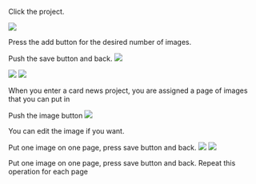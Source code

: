 
Click the project.




<img src = "https://github.com/Lee-Null/green-04/blob/master/Documetation/images/making%20card.png">

Press the add button for the desired number of images.

Push the save button and back.
<img src = "https://github.com/Lee-Null/green-04/blob/master/Documetation/images/create%20cardnews.png">

<img src = "https://github.com/Lee-Null/green-04/blob/master/Documetation/images/cardnews%201st%20place.png">
<img src = "https://github.com/Lee-Null/green-04/blob/master/Documetation/images/cardnews%202nd%20place.png">

When you enter a card news project, you are assigned a page of images that you can put in




Push the image button
<img src = "https://github.com/Lee-Null/green-04/blob/master/Documetation/images/edit%20photo.png">

You can edit the image if you want.




Put one image on one page, press save button and back.
<img src = "https://github.com/Lee-Null/green-04/blob/master/Documetation/images/saved%20image.png">
<img src = "https://github.com/Lee-Null/green-04/blob/master/Documetation/images/saved%20another%20image.png">

Put one image on one page, press save button and back.
Repeat this operation for each page
